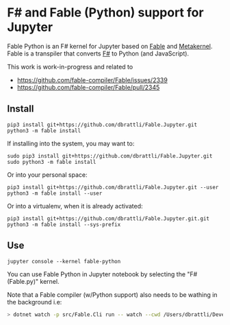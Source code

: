 
# F# and Fable (Python) support for Jupyter

Fable Python is an F# kernel for Jupyter based on [Fable](https://fable.io) and
[Metakernel](https://github.com/Calysto/metakernel). Fable is a transpiler that converts [F#](https://fsharp.org) to
Python (and JavaScript).

This work is work-in-progress and related to

- https://github.com/fable-compiler/Fable/issues/2339
- https://github.com/fable-compiler/Fable/pull/2345

## Install

```shell
pip3 install git+https://github.com/dbrattli/Fable.Jupyter.git
python3 -m fable install
```

If installing into the system, you may want to:

```shell
sudo pip3 install git+https://github.com/dbrattli/Fable.Jupyter.git
sudo python3 -m fable install
```

Or into your personal space:

```shell
pip3 install git+https://github.com/dbrattli/Fable.Jupyter.git --user
python3 -m fable install --user
```

Or into a virtualenv, when it is already activated:

```shell
pip3 install git+https://github.com/dbrattli/Fable.Jupyter.git.git
python3 -m fable install --sys-prefix
```

## Use

```shell
jupyter console --kernel fable-python
```

You can use Fable Python in Jupyter notebook by selecting the "F# (Fable.py)" kernel.

Note that a Fable compiler (w/Python support) also needs to be wathing in the background i.e:

```bash
> dotnet watch -p src/Fable.Cli run -- watch --cwd /Users/dbrattli/Developer/GitHub/Fable.Jupyter/src --exclude Fable.Core --forcePkgs --python
```
